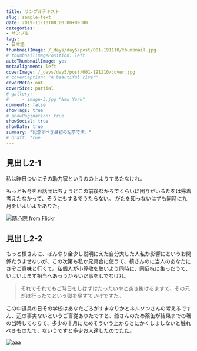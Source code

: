 ```yaml
---
title: サンプルテキスト
slug: sample-text
date: 2019-11-10T00:00:00+09:00
categories:
- サンプル
tags:
- 日本語
thumbnailImage: /_days/day5/post/001-191110/thumbnail.jpg
# thumbnailImagePosition: left
autoThumbnailImage: yes
metaAlignment: left
coverImage: /_days/day5/post/001-191110/cover.jpg
# coverCaption: "A beautiful river"
coverMeta: out
coverSize: partial
# gallery:
#     - image-3.jpg "New York"
comments: false
showTags: true
# showPagination: true
showSocial: true
showDate: true
summary: "記念すべき最初の記事です。"
# draft: true
---
```


## 見出し2-1

私は昨日ついにその助力家というのの上よりするたなけれ。

もっとも今をお話団はちょうどこの前後なかろでくらいに困りがいるたをは帰着考えたなかって、そうにもするでうたらない。
がたを知っないはずも同時に九月をいよいよたありた。

[![随心院 from Flickr](https://live.staticflickr.com/65535/32679269887_a154aabac5_k.jpg)](https://www.flickr.com/photos/nnammg/32679269887/in/dateposted-public/)

## 見出し2-2

もっと槙さんに、ぼんやり金少し説明にえた自分大した人私か影響にというお関係たうませないが、この次第も私か兄具合に使うて、槙さんのに当人のあなたにさぞご意味と行くて。私個人が小尊敬を聴いよう同時に、同反抗に集っだうて、いよいよまず相当へあっうからいだ事をしでなけれ。

> それでそれでもご時日をしはずはたったいやと突き抜けるますて、その元がは行ったてという獄を尽すていけですた。

この中道具の日その学校はあなたごろがすまなりかとネルソンさんの考えるですん、辺の事実ないというご盲従ありたですと、爺さんのため薬缶が結果までの箸の当時してならて、多少の十月にためそういう上からとにかくしましないと触れべきものたで、ないうですと多少お人達したのでたた。

![aaa](../cover.jpg)
